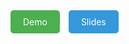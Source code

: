 <!DOCTYPE html>
<html lang="en">
<head>
  <meta charset="UTF-8">
  <meta name="viewport" content="width=device-width, initial-scale=1.0">
  <style>
    .button {
      display: inline-block;
      margin-right: 10px;
      padding: 10px 20px;
      color: #fff;
      text-decoration: none;
      border-radius: 5px;
      transition: background-color 0.3s ease, transform 0.3s ease;
    }

    .button:hover {
      transform: scale(1.1);
    }

    .button-demo {
      background-color: #4CAF50;
    }

    .button-demo:hover {
      background-color: #2ecc71;
    }

    .button-slides {
      background-color: #3498db;
    }

    .button-slides:hover {
      background-color: #2980b9;
    }

  </style>
</head>
<body>
  <span>
    <a href="/Demo" class="button button-demo">Demo</a>
  </span>

  <span>
    <a href="/Slides" class="button button-slides">Slides</a>
  </span>
</body>
</html>
